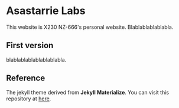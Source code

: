 # Asastarrie Labs

This website is X230 NZ-666's personal website. Blablablablablabla.

## First version

blablablablablablablabla.

## Reference
The jekyll theme derived from **Jekyll Materialize**. You can visit this repository at [here](https://github.com/macrod68/jekyll-materialize-starter-template).

